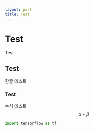 ```yaml
---
layout: post
title: Test
---
```


# Test
Test

## Test
한글 테스트

### Test
수식 테스트
$$ \alpha + \beta $$

```python
import tensorflow as tf
```


